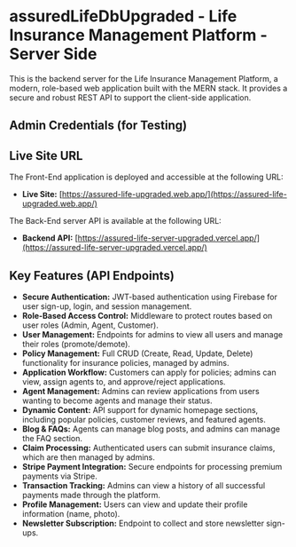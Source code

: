 # assuredLifeDbUpgraded - Life Insurance Management Platform - Server Side

This is the backend server for the Life Insurance Management Platform, a modern, role-based web application built with the MERN stack. It provides a secure and robust REST API to support the client-side application.

## Admin Credentials (for Testing)

<!-- For development and testing purposes, you can use the following administrator credentials to access protected admin routes:

-   **Email:** `m.sharful.i247@gmail.com`
-   **Password:** `adminpassword` -->

## Live Site URL

The Front-End application is deployed and accessible at the following URL:

-   **Live Site:** [https://assured-life-upgraded.web.app/](https://assured-life-upgraded.web.app/)

The Back-End server API is available at the following URL:

-   **Backend API:** [https://assured-life-server-upgraded.vercel.app/](https://assured-life-server-upgraded.vercel.app/)

## Key Features (API Endpoints)

-   **Secure Authentication:** JWT-based authentication using Firebase for user sign-up, login, and session management.
-   **Role-Based Access Control:** Middleware to protect routes based on user roles (Admin, Agent, Customer).
-   **User Management:** Endpoints for admins to view all users and manage their roles (promote/demote).
-   **Policy Management:** Full CRUD (Create, Read, Update, Delete) functionality for insurance policies, managed by admins.
-   **Application Workflow:** Customers can apply for policies; admins can view, assign agents to, and approve/reject applications.
-   **Agent Management:** Admins can review applications from users wanting to become agents and manage their status.
-   **Dynamic Content:** API support for dynamic homepage sections, including popular policies, customer reviews, and featured agents.
-   **Blog & FAQs:** Agents can manage blog posts, and admins can manage the FAQ section.
-   **Claim Processing:** Authenticated users can submit insurance claims, which are then managed by admins.
-   **Stripe Payment Integration:** Secure endpoints for processing premium payments via Stripe.
-   **Transaction Tracking:** Admins can view a history of all successful payments made through the platform.
-   **Profile Management:** Users can view and update their profile information (name, photo).
-   **Newsletter Subscription:** Endpoint to collect and store newsletter sign-ups.
